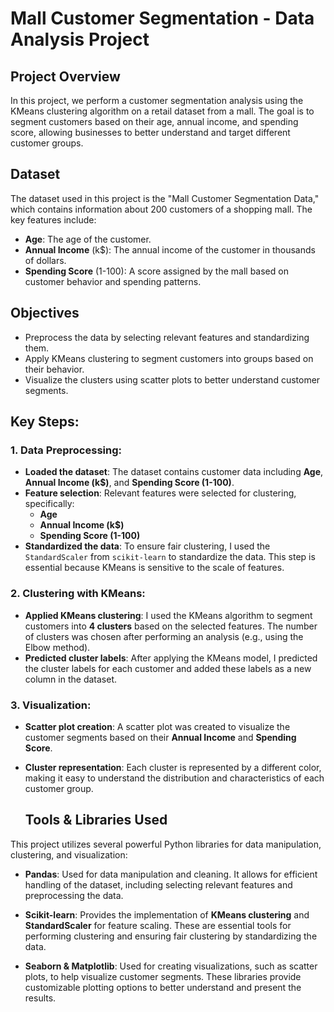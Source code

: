 # Mall Customer Segmentation - Data Analysis Project
## Project Overview
In this project, we perform a customer segmentation analysis using the KMeans clustering algorithm on a retail dataset from a mall. The goal is to segment customers based on their age, annual income, and spending score, allowing businesses to better understand and target different customer groups.
## Dataset
The dataset used in this project is the "Mall Customer Segmentation Data," which contains information about 200 customers of a shopping mall. The key features include:

- **Age**: The age of the customer.
- **Annual Income** (k$): The annual income of the customer in thousands of dollars.
- **Spending Score** (1-100): A score assigned by the mall based on customer behavior and spending patterns.
## Objectives

- Preprocess the data by selecting relevant features and standardizing them.
- Apply KMeans clustering to segment customers into groups based on their behavior.
- Visualize the clusters using scatter plots to better understand customer segments.
## Key Steps:

### 1. Data Preprocessing:
- **Loaded the dataset**: The dataset contains customer data including **Age**, **Annual Income (k$)**, and **Spending Score (1-100)**.
- **Feature selection**: Relevant features were selected for clustering, specifically:
  - **Age**
  - **Annual Income (k$)**
  - **Spending Score (1-100)**
- **Standardized the data**: To ensure fair clustering, I used the `StandardScaler` from `scikit-learn` to standardize the data. This step is essential because KMeans is sensitive to the scale of features.

### 2. Clustering with KMeans:
- **Applied KMeans clustering**: I used the KMeans algorithm to segment customers into **4 clusters** based on the selected features. The number of clusters was chosen after performing an analysis (e.g., using the Elbow method).
- **Predicted cluster labels**: After applying the KMeans model, I predicted the cluster labels for each customer and added these labels as a new column in the dataset.

### 3. Visualization:
- **Scatter plot creation**: A scatter plot was created to visualize the customer segments based on their **Annual Income** and **Spending Score**.
- **Cluster representation**: Each cluster is represented by a different color, making it easy to understand the distribution and characteristics of each customer group.

  ## Tools & Libraries Used

This project utilizes several powerful Python libraries for data manipulation, clustering, and visualization:

- **Pandas**: Used for data manipulation and cleaning. It allows for efficient handling of the dataset, including selecting relevant features and preprocessing the data.
  
- **Scikit-learn**: Provides the implementation of **KMeans clustering** and **StandardScaler** for feature scaling. These are essential tools for performing clustering and ensuring fair clustering by standardizing the data.
  
- **Seaborn & Matplotlib**: Used for creating visualizations, such as scatter plots, to help visualize customer segments. These libraries provide customizable plotting options to better understand and present the results.


